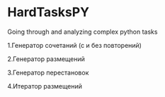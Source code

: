 # HardTasksPY
Going through and analyzing complex python tasks

1.Генератор сочетаний (с и без повторений)

2.Генератор размещений

3.Генератор перестановок

4.Итератор размещений
